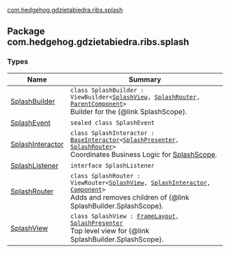 [com.hedgehog.gdzietabiedra.ribs.splash](./index.md)

## Package com.hedgehog.gdzietabiedra.ribs.splash

### Types

| Name | Summary |
|---|---|
| [SplashBuilder](-splash-builder/index.md) | `class SplashBuilder : ViewBuilder<`[`SplashView`](-splash-view/index.md)`, `[`SplashRouter`](-splash-router/index.md)`, `[`ParentComponent`](-splash-builder/-parent-component/index.md)`>`<br>Builder for the {@link SplashScope}. |
| [SplashEvent](-splash-event/index.md) | `sealed class SplashEvent` |
| [SplashInteractor](-splash-interactor/index.md) | `class SplashInteractor : `[`BaseInteractor`](../com.uber.rib.core/-base-interactor/index.md)`<`[`SplashPresenter`](-splash-interactor/-splash-presenter/index.md)`, `[`SplashRouter`](-splash-router/index.md)`>`<br>Coordinates Business Logic for [SplashScope](#). |
| [SplashListener](-splash-listener/index.md) | `interface SplashListener` |
| [SplashRouter](-splash-router/index.md) | `class SplashRouter : ViewRouter<`[`SplashView`](-splash-view/index.md)`, `[`SplashInteractor`](-splash-interactor/index.md)`, `[`Component`](-splash-builder/-component/index.md)`>`<br>Adds and removes children of {@link SplashBuilder.SplashScope}. |
| [SplashView](-splash-view/index.md) | `class SplashView : `[`FrameLayout`](https://developer.android.com/reference/android/widget/FrameLayout.html)`, `[`SplashPresenter`](-splash-interactor/-splash-presenter/index.md)<br>Top level view for {@link SplashBuilder.SplashScope}. |
